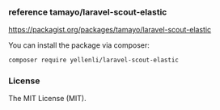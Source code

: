### reference tamayo/laravel-scout-elastic
https://packagist.org/packages/tamayo/laravel-scout-elastic


You can install the package via composer:

``` bash
composer require yellenli/laravel-scout-elastic
```

### License

The MIT License (MIT).
